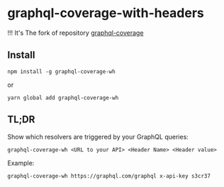 # graphql-coverage-with-headers
!!! It's The fork of repository [graphql-coverage](https://github.com/IvanGoncharov/graphql-coverage) 


## Install

    npm install -g graphql-coverage-wh
or

    yarn global add graphql-coverage-wh


## TL;DR

Show which resolvers are triggered by your GraphQL queries:

    graphql-coverage-wh <URL to your API> <Header Name> <Header value>

Example:

    graphql-coverage-wh https://graphql.com/graphql x-api-key s3cr37
